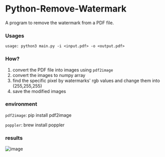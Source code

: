 # Python-Remove-Watermark
A program to remove the watermark from a PDF file. 

### Usages
```shell
usage: python3 main.py -i <input.pdf> -o <output.pdf>
```

### How?

1. convert the PDF file into images using `pdf2image`
2. convert the images to numpy array
3. find the specific pixel by watermarks' rgb values and change them into (255,255,255)
4. save the modified images


### environment
`pdf2image`: pip install pdf2image

`poppler`: brew install poppler


### results
![image](./result.png)
